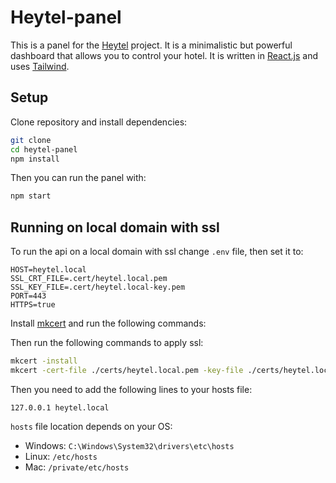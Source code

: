 # Heytel-panel

This is a panel for the [Heytel](https://github.com/Heytei/heytel-panel) project. It is a minimalistic but powerful dashboard that allows you to control your hotel. It is written in [React.js](https://reactjs.org/) and uses [Tailwind](https://tailwindcss.com/).

## Setup
Clone repository and install dependencies:
```bash
git clone
cd heytel-panel
npm install
```
Then you can run the panel with:
```bash
npm start
```

## Running on local domain with ssl

To run the api on a local domain with ssl  change `.env` file, then set it to:
```
HOST=heytel.local
SSL_CRT_FILE=.cert/heytel.local.pem
SSL_KEY_FILE=.cert/heytel.local-key.pem
PORT=443
HTTPS=true
```
Install [mkcert](https://github.com/FiloSottile/mkcert) and run the following commands:


Then run the following commands to apply ssl:
```bash
mkcert -install
mkcert -cert-file ./certs/heytel.local.pem -key-file ./certs/heytel.local-key.pem localhost heytel.local
```

Then you need to add the following lines to your hosts file:
```
127.0.0.1 heytel.local
```

`hosts` file location depends on your OS:
- Windows: `C:\Windows\System32\drivers\etc\hosts`
- Linux: `/etc/hosts`
- Mac: `/private/etc/hosts`